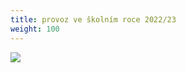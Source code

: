 ```yaml
---
title: provoz ve školním roce 2022/23
weight: 100
---
```

![](/images/uploads/porovoz_vigvam_22_23-1-.jpg)